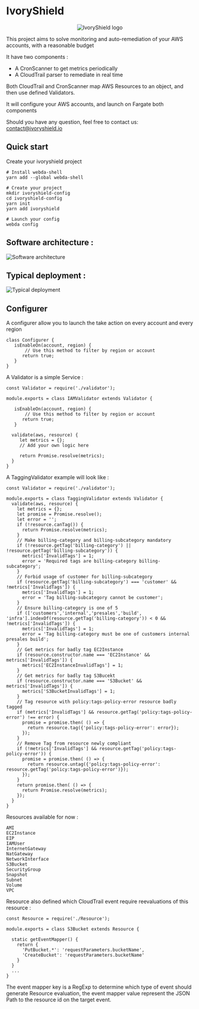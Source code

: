 # IvoryShield

<p align="center">
  <img src="/wui/images/logo.png" alt="IvoryShield logo"/>
</p>

This project aims to solve monitoring and auto-remediation of your AWS accounts, with a reasonable budget

It have two components :
 - A CronScanner to get metrics periodically
 - A CloudTrail parser to remediate in real time

Both CloudTrail and CronScanner map AWS Resources to an object, and then use defined Validators.

It will configure your AWS accounts, and launch on Fargate both components

Should you have any question, feel free to contact us: contact@ivoryshield.io

## Quick start

Create your ivoryshield project

```
# Install webda-shell
yarn add --global webda-shell

# Create your project
mkdir ivoryshield-config
cd ivoryshield-config
yarn init
yarn add ivoryshield

# Launch your config
webda config
```

## Software architecture :

![Software architecture](docs/architecture.png)

## Typical deployment :

![Typical deployment](docs/deployment.png)

## Configurer

A configurer allow you to launch the take action on every account and every region

```
class Configurer {
   isEnableOn(account, region) {
   	   // Use this method to filter by region or account
      return true;
   }
}

```

A Validator is a simple Service :

```
const Validator = require('./validator');

module.exports = class IAMValidator extends Validator {

   isEnableOn(account, region) {
   	   // Use this method to filter by region or account
      return true;
   }

  validate(aws, resource) {
  	 let metrics = {};
  	 // Add your own logic here

  	 return Promise.resolve(metrics);
  }
}
```

A TaggingValidator example will look like :

```
const Validator = require('./validator');

module.exports = class TaggingValidator extends Validator {
  validate(aws, resource) {
    let metrics = {};
    let promise = Promise.resolve();
    let error = '';
    if (!resource.canTag()) {
      return Promise.resolve(metrics);
    }
    // Make billing-category and billing-subcategory mandatory
    if (!resource.getTag('billing-category') || !resource.getTag('billing-subcategory')) {
      metrics['InvalidTags'] = 1;
      error = 'Required tags are billing-category billing-subcategory';
    }
    // Forbid usage of customer for billing-subcategory
    if (resource.getTag('billing-subcategory') === 'customer' && !metrics['InvalidTags']) {
      metrics['InvalidTags'] = 1;
      error = 'Tag billing-subcategory cannot be customer';
    }
    // Ensure billing-category is one of 5
    if (['customers','internal','presales','build', 'infra'].indexOf(resource.getTag('billing-category')) < 0 && !metrics['InvalidTags']) {
      metrics['InvalidTags'] = 1;
      error = 'Tag billing-category must be one of customers internal presales build';
    }
    // Get metrics for badly tag EC2Instance
    if (resource.constructor.name === 'EC2Instance' && metrics['InvalidTags']) {
      metrics['EC2InstanceInvalidTags'] = 1;
    }
    // Get metrics for badly tag S3Bucekt
    if (resource.constructor.name === 'S3Bucket' && metrics['InvalidTags']) {
      metrics['S3BucketInvalidTags'] = 1;
    }
    // Tag resource with policy:tags-policy-error resource badly tagged
    if (metrics['InvalidTags'] && resource.getTag('policy:tags-policy-error') !== error) {
      promise = promise.then( () => {
        return resource.tag({'policy:tags-policy-error': error});
      });
    }
    // Remove Tag from resource newly compliant
    if (!metrics['InvalidTags'] && resource.getTag('policy:tags-policy-error')) {
      promise = promise.then( () => {
        return resource.untag({'policy:tags-policy-error': resource.getTag('policy:tags-policy-error')});
      });
    }
    return promise.then( () => {
      return Promise.resolve(metrics);
    });
  }
}
```

Resources available for now :

```
AMI
EC2Instance
EIP
IAMUser
InternetGateway
NatGateway
NetworkInterface
S3Bucket
SecurityGroup
Snapshot
Subnet
Volume
VPC
```

Resource also defined which CloudTrail event require reevaluations of this resource :

```
const Resource = require('./Resource');

module.exports = class S3Bucket extends Resource {

  static getEventMapper() {
    return {
      'PutBucket.*': 'requestParameters.bucketName',
      'CreateBucket': 'requestParameters.bucketName'
    }
  }
  ...
}
```

The event mapper key is a RegExp to determine which type of event should generate Resource evaluation, the event mapper value represent the JSON Path to the resource id on the target event.
